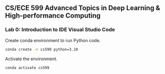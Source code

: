 ## CS/ECE 599 Advanced Topics in Deep Learning & High-performance Computing

### Lab 0: Introduction to IDE Visual Studio Code

Create conda environment to run Python code.

```bash
conda create -n cs599 python=3.10
```

Activate the environment.

```bash
conda activate cs599
```
